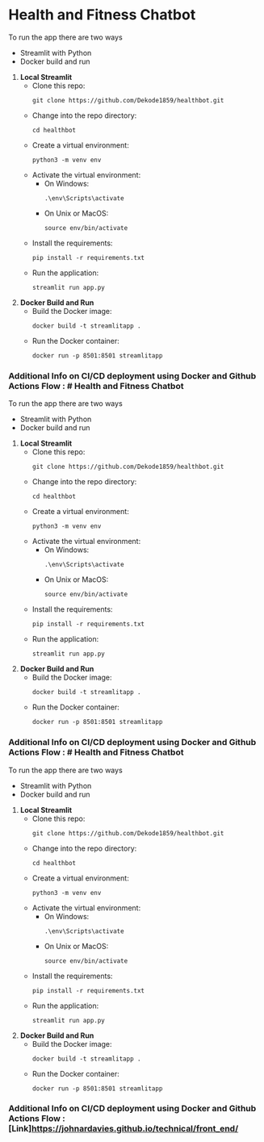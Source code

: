 # Health and Fitness Chatbot

To run the app there are two ways
- Streamlit with Python
- Docker build and run

1. **Local Streamlit**
   - Clone this repo:
     ```
     git clone https://github.com/Dekode1859/healthbot.git
     ```
   - Change into the repo directory:
     ```
     cd healthbot
     ```
   - Create a virtual environment:
     ```
     python3 -m venv env
     ```
   - Activate the virtual environment:
     - On Windows:
       ```
       .\env\Scripts\activate
       ```
     - On Unix or MacOS:
       ```
       source env/bin/activate
       ```
   - Install the requirements:
     ```
     pip install -r requirements.txt
     ```
   - Run the application:
     ```
     streamlit run app.py
     ```
2. **Docker Build and Run**
   - Build the Docker image:
     ```
     docker build -t streamlitapp .
     ```
   - Run the Docker container:
     ```
     docker run -p 8501:8501 streamlitapp
     ```

### Additional Info on CI/CD deployment using Docker and Github Actions Flow : # Health and Fitness Chatbot

To run the app there are two ways
- Streamlit with Python
- Docker build and run

1. **Local Streamlit**
   - Clone this repo:
     ```
     git clone https://github.com/Dekode1859/healthbot.git
     ```
   - Change into the repo directory:
     ```
     cd healthbot
     ```
   - Create a virtual environment:
     ```
     python3 -m venv env
     ```
   - Activate the virtual environment:
     - On Windows:
       ```
       .\env\Scripts\activate
       ```
     - On Unix or MacOS:
       ```
       source env/bin/activate
       ```
   - Install the requirements:
     ```
     pip install -r requirements.txt
     ```
   - Run the application:
     ```
     streamlit run app.py
     ```
2. **Docker Build and Run**
   - Build the Docker image:
     ```
     docker build -t streamlitapp .
     ```
   - Run the Docker container:
     ```
     docker run -p 8501:8501 streamlitapp
     ```

### Additional Info on CI/CD deployment using Docker and Github Actions Flow : # Health and Fitness Chatbot

To run the app there are two ways
- Streamlit with Python
- Docker build and run

1. **Local Streamlit**
   - Clone this repo:
     ```
     git clone https://github.com/Dekode1859/healthbot.git
     ```
   - Change into the repo directory:
     ```
     cd healthbot
     ```
   - Create a virtual environment:
     ```
     python3 -m venv env
     ```
   - Activate the virtual environment:
     - On Windows:
       ```
       .\env\Scripts\activate
       ```
     - On Unix or MacOS:
       ```
       source env/bin/activate
       ```
   - Install the requirements:
     ```
     pip install -r requirements.txt
     ```
   - Run the application:
     ```
     streamlit run app.py
     ```
2. **Docker Build and Run**
   - Build the Docker image:
     ```
     docker build -t streamlitapp .
     ```
   - Run the Docker container:
     ```
     docker run -p 8501:8501 streamlitapp
     ```

### Additional Info on CI/CD deployment using Docker and Github Actions Flow :[Link]https://johnardavies.github.io/technical/front_end/